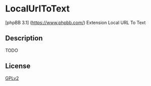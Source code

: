 # LocalUrlToText

[phpBB 3.1] (https://www.phpbb.com/) Extension Local URL To Text

## Description

TODO

## License

[GPLv2](license.txt)